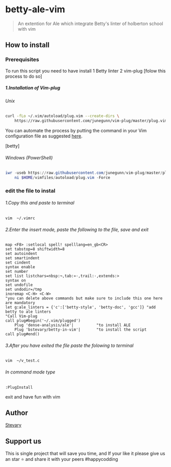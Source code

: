 # betty-ale-vim
> An extention for Ale which integrate Betty's linter of holberton school
with vim

## How to install

### Prerequisites
To run this script you need to   have install 
   1 Betty linter
   2 vim-plug		[folow this process to do so] 
##### 1.Installation of Vim-plug

###### Unix

```sh
curl -fLo ~/.vim/autoload/plug.vim --create-dirs \
    https://raw.githubusercontent.com/junegunn/vim-plug/master/plug.vim
```

You can automate the process by putting the command in your Vim configuration
file as suggested [here][auto].

[auto]: https://github.com/junegunn/vim-plug/wiki/tips#automatic-installation
[ALE]: https://github.com/dense-analysis/ale
[betty]
###### Windows (PowerShell)

```powershell
iwr -useb https://raw.githubusercontent.com/junegunn/vim-plug/master/plug.vim |`
    ni $HOME/vimfiles/autoload/plug.vim -Force
```




### edit the file to instal
######	1.Copy this and paste to terminal
```vim
vim  ~/.vimrc
```
######	2.Enter the insert mode, paste the following to the file, save and exit
```edits
map <F8> :setlocal spell! spelllang=en_gb<CR>
set tabstop=8 shiftwidth=8
set autoindent
set smartindent
set cindent
syntax enable
set number
set list listchars=nbsp:¬,tab:»·,trail:·,extends:>
syntax on
set undofile
set undodir=/tmp
inoremap <C-H> <C-W>
"you can delete above commands but make sure to include this one here are mandatory
let g:ale_linters = {'c':['betty-style', 'betty-doc', 'gcc']} "add betty to ale linters
"Call Vim-plug
call plug#begin('~/.vim/plugged')
	Plug 'dense-analysis/ale'|          "to install ALE
	Plug 'bstevary/betty-in-vim'|       "to install the script
call plug#end()
```
######	3.After you have exited the file paste the folowing to terminal
```test
vim  ~/v_test.c
```
######	In command mode type

```install
:PlugInstall
```
exit and have fun with vim



## Author
[Stevary](https://github.com/bstevary)

## Support us
This is single project that will save you time, and If your like it please give us an star ⭐ and share it with your peers #happycodding



